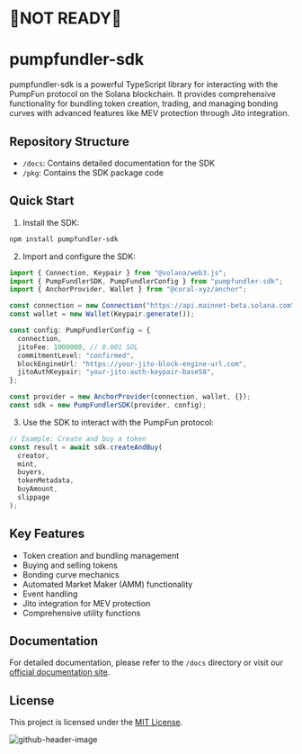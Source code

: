 # 🚨NOT READY🚨

# pumpfundler-sdk

pumpfundler-sdk is a powerful TypeScript library for interacting with the PumpFun protocol on the Solana blockchain. It provides comprehensive functionality for bundling token creation, trading, and managing bonding curves with advanced features like MEV protection through Jito integration.

## Repository Structure

- `/docs`: Contains detailed documentation for the SDK
- `/pkg`: Contains the SDK package code

## Quick Start

1. Install the SDK:

```bash
npm install pumpfundler-sdk
```

2. Import and configure the SDK:

```typescript
import { Connection, Keypair } from "@solana/web3.js";
import { PumpFundlerSDK, PumpFundlerConfig } from "pumpfundler-sdk";
import { AnchorProvider, Wallet } from "@coral-xyz/anchor";

const connection = new Connection("https://api.mainnet-beta.solana.com");
const wallet = new Wallet(Keypair.generate());

const config: PumpFundlerConfig = {
  connection,
  jitoFee: 1000000, // 0.001 SOL
  commitmentLevel: "confirmed",
  blockEngineUrl: "https://your-jito-block-engine-url.com",
  jitoAuthKeypair: "your-jito-auth-keypair-base58",
};

const provider = new AnchorProvider(connection, wallet, {});
const sdk = new PumpFundlerSDK(provider, config);
```

3. Use the SDK to interact with the PumpFun protocol:

```typescript
// Example: Create and buy a token
const result = await sdk.createAndBuy(
  creator,
  mint,
  buyers,
  tokenMetadata,
  buyAmount,
  slippage
);
```

## Key Features

- Token creation and bundling management
- Buying and selling tokens
- Bonding curve mechanics
- Automated Market Maker (AMM) functionality
- Event handling
- Jito integration for MEV protection
- Comprehensive utility functions

## Documentation

For detailed documentation, please refer to the `/docs` directory or visit our [official documentation site](https://pumpfundler.mintlify.app/).

## License

This project is licensed under the [MIT License](LICENSE).

![github-header-image](https://github.com/user-attachments/assets/d0944308-5979-4521-a000-0a40332998f4)
